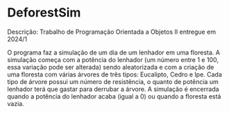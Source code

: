 # DeforestSim
Descrição: Trabalho de Programação Orientada a Objetos II entregue em 2024/1

  O programa faz a simulação de um dia de um lenhador em uma floresta. A simulação começa com a potência do lenhador (um número entre 1 e 100, essa variação pode ser alterada) sendo aleatorizada e com a criação de uma floresta com várias árvores de três tipos: Eucalipto, Cedro e Ipe.
  Cada tipo de árvore possui um número de resistência, o quanto de potência um lenhador terá que gastar para derrubar a árvore.
  A simulação é encerrada quando a potência do lenhador acaba (igual a 0) ou quando a floresta está vazia.
